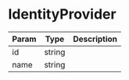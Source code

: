 # IdentityProvider

| Param | Type | Description |
| ------ | ------ | ----------- |
| id   | string   |   |
| name   | string   |   |
